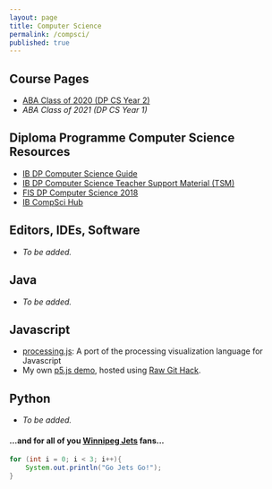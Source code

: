 ```yaml
---
layout: page
title: Computer Science
permalink: /compsci/
published: true
---
```


## Course Pages
- [ABA Class of 2020 (DP CS Year 2)](pages/2019-ABA-CS.html)
- *ABA Class of 2021 (DP CS Year 1)*

## Diploma Programme Computer Science Resources
- [IB DP Computer Science Guide](http://xmltwo.ibo.org/publications/DP/Group5/d_5_comsc_gui_1201_1/html/67.207.142.65/exist/rest/app/gui.xql@doc=d_5_comsc_gui_1201_1_e&part=1&chapter=1.html)
- [IB DP Computer Science Teacher Support Material (TSM)](https://ibpublishing.ibo.org/live-exist/rest/app/tsm.xql?doc=d_4_comsc_tsm_1201_2_e&part=1&chapter=1)
- [FIS DP Computer Science 2018](https://sites.google.com/a/fis.edu/fiscomp/)
- [IB CompSci Hub](https://ib.compscihub.net/)

## Editors, IDEs, Software
- *To be added.*

## Java
- *To be added.*

## Javascript
- [processing.js](http://processingjs.org/): A port of the processing visualization language for Javascript
- My own [p5.js demo](https://rawcdn.githack.com/mvpoirier/p5js/677a284ab2b01db06b1b2148c28c24ced95b2e36/p5-js-testbed/index.html), hosted using [Raw Git Hack](https://raw.githack.com/).

## Python
- *To be added.*
  
  
  
#### ...and for all of you [Winnipeg Jets](https://www.nhl.com/jets) fans...
```java
for (int i = 0; i < 3; i++){
    System.out.println("Go Jets Go!");
}
```